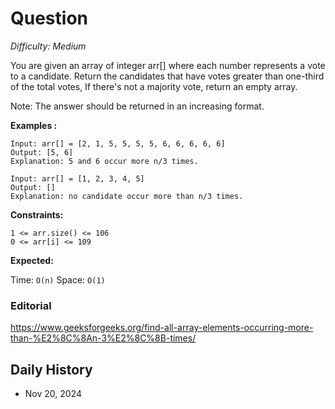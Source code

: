 # Question 

_Difficulty: Medium_

You are given an array of integer arr[] where each number represents a vote to a candidate. Return the candidates that have votes greater than one-third of the total votes, If there's not a majority vote, return an empty array. 

Note: The answer should be returned in an increasing format.

**Examples :**
```
Input: arr[] = [2, 1, 5, 5, 5, 5, 6, 6, 6, 6, 6]
Output: [5, 6]
Explanation: 5 and 6 occur more n/3 times.

Input: arr[] = [1, 2, 3, 4, 5]
Output: []
Explanation: no candidate occur more than n/3 times.
```

**Constraints:**
```
1 <= arr.size() <= 106
0 <= arr[i] <= 109
```

**Expected:**

Time: `O(n)`
Space: `O(1)`

### Editorial
https://www.geeksforgeeks.org/find-all-array-elements-occurring-more-than-%E2%8C%8An-3%E2%8C%8B-times/

## Daily History
- Nov 20, 2024